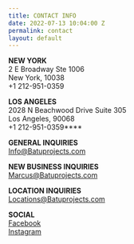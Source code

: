 ```yaml
---
title: CONTACT INFO
date: 2022-07-13 10:04:00 Z
permalink: contact
layout: default
---
```


**NEW   YORK**\
2 E Broadway Ste 1006\
New York,  10038\
\+1 212-951-0359 

**LOS ANGELES**\
2028 N Beachwood Drive Suite 305\
Los Angeles,  90068\
\+1 212-951-0359****

**GENERAL INQUIRIES**\
[Info@Batuprojects.com](mailto:info@batuprojects.com)

**NEW BUSINESS INQUIRIES**\
[Marcus@Batuprojects.com](mailto:marcus@batuprojects.com)

**LOCATION INQUIRIES**\
Locations@Batuprojects.com

**SOCIAL**\
[Facebook](https://www.facebook.com/batuprojects)\
[Instagram](https://www.instagram.com/batu_prod/)